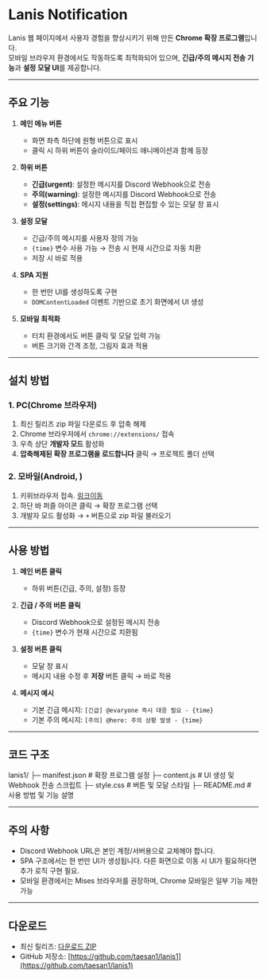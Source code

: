 # Lanis Notification

Lanis 웹 페이지에서 사용자 경험을 향상시키기 위해 만든 **Chrome 확장 프로그램**입니다.  
모바일 브라우저 환경에서도 작동하도록 최적화되어 있으며, **긴급/주의 메시지 전송 기능**과 **설정 모달 UI**를 제공합니다.

---

## 주요 기능

1. **메인 메뉴 버튼**
    - 화면 좌측 하단에 원형 버튼으로 표시
    - 클릭 시 하위 버튼이 슬라이드/페이드 애니메이션과 함께 등장

2. **하위 버튼**
    - **긴급(urgent)**: 설정한 메시지를 Discord Webhook으로 전송
    - **주의(warning)**: 설정한 메시지를 Discord Webhook으로 전송
    - **설정(settings)**: 메시지 내용을 직접 편집할 수 있는 모달 창 표시

3. **설정 모달**
    - 긴급/주의 메시지를 사용자 정의 가능
    - `{time}` 변수 사용 가능 → 전송 시 현재 시간으로 자동 치환
    - 저장 시 바로 적용

4. **SPA 지원**
    - 한 번만 UI를 생성하도록 구현
    - `DOMContentLoaded` 이벤트 기반으로 초기 화면에서 UI 생성

5. **모바일 최적화**
    - 터치 환경에서도 버튼 클릭 및 모달 입력 가능
    - 버튼 크기와 간격 조정, 그림자 효과 적용

---

## 설치 방법

### 1. PC(Chrome 브라우저)
1. 최신 릴리즈 zip 파일 다운로드 후 압축 해제
2. Chrome 브라우저에서 `chrome://extensions/` 접속
3. 우측 상단 **개발자 모드** 활성화
4. **압축해제된 확장 프로그램을 로드합니다** 클릭 → 프로젝트 폴더 선택

### 2. 모바일(Android, )
1. 키위브라우저 접속. [링크이동](https://play.google.com/store/apps/details?id=com.kiwibrowser.browser&hl=ko&pli=1)
2. 하단 바 퍼즐 아이콘 클릭 → 확장 프로그램 선택
3. 개발자 모드 활성화 → `+` 버튼으로 zip 파일 불러오기

---

## 사용 방법

1. **메인 버튼 클릭**
    - 하위 버튼(긴급, 주의, 설정) 등장

2. **긴급 / 주의 버튼 클릭**
    - Discord Webhook으로 설정된 메시지 전송
    - `{time}` 변수가 현재 시간으로 치환됨

3. **설정 버튼 클릭**
    - 모달 창 표시
    - 메시지 내용 수정 후 **저장** 버튼 클릭 → 바로 적용

4. **메시지 예시**
    - 기본 긴급 메시지: `[긴급] @evaryone 즉시 대응 필요 - {time}`
    - 기본 주의 메시지: `[주의] @here: 주의 상황 발생 - {time}`

---

## 코드 구조

lanis1/
├─ manifest.json # 확장 프로그램 설정
├─ content.js # UI 생성 및 Webhook 전송 스크립트
├─ style.css # 버튼 및 모달 스타일
├─ README.md # 사용 방법 및 기능 설명


---

## 주의 사항
- Discord Webhook URL은 본인 계정/서버용으로 교체해야 합니다.
- SPA 구조에서는 한 번만 UI가 생성됩니다. 다른 화면으로 이동 시 UI가 필요하다면 추가 로직 구현 필요.
- 모바일 환경에서는 Mises 브라우저를 권장하며, Chrome 모바일은 일부 기능 제한 가능

---

## 다운로드

- 최신 릴리즈: [다운로드 ZIP](https://github.com/taesan1/lanis1/releases/download/v1.0/Lanis.notification.zip)
- GitHub 저장소: [https://github.com/taesan1/lanis1](https://github.com/taesan1/lanis1)
